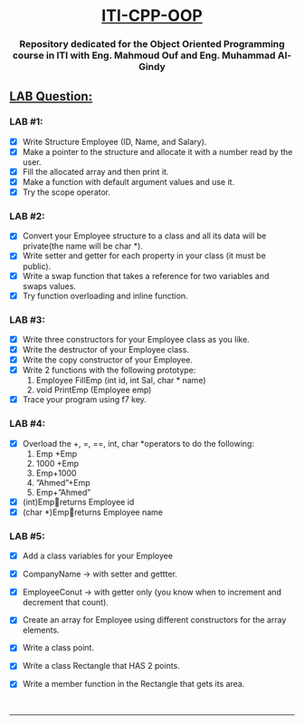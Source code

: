 <h1 align="center"><ins>ITI-CPP-OOP</ins><h3 align="center">Repository dedicated for the Object Oriented Programming course in ITI with Eng. Mahmoud Ouf and Eng. Muhammad Al-Gindy

##  <ins>LAB Question:</ins>

### LAB #1:
- [x]	Write Structure Employee (ID, Name, and Salary).
- [x]	Make a pointer to the structure and allocate it with a number read by the user.
- [x]	Fill the allocated array and then print it.
- [x]	Make a function with default argument values and use it.
- [x] Try the scope operator.

### LAB #2:
- [x]	Convert your Employee structure to a class and all its data will be private(the name will be char *).
- [x]	Write setter and getter for each property in your class (it must be public).
- [x]	Write a swap function that takes a reference for two variables and swaps values.
- [x]	Try function overloading and inline function.

### LAB #3:
- [x] Write three constructors for your Employee class as you like.
- [x] Write the destructor of your Employee class.
- [x] Write the copy constructor of your Employee.
- [x] Write 2 functions with the following prototype:
	1. Employee FillEmp (int id, int Sal, char * name)
	2. void PrintEmp (Employee emp)
- [x] Trace your program using f7 key.

### LAB #4:
- [x] Overload the +, =, ==, int, char *operators to do the following:
	1. Emp +Emp 
	2. 1000 +Emp
	3. Emp+1000
	4. ”Ahmed”+Emp
	5. Emp+”Ahmed”
- [x] (int)Empreturns Employee id
- [x] (char *)Empreturns Employee name

### LAB #5:
- [x] Add a class variables for your Employee
- [x] CompanyName -> with setter and gettter.
- [x] EmployeeConut -> with getter only (you know when to increment and decrement that count).
- [x] Create an array for Employee using different constructors for the array elements.
- [x] Write a class point.
- [x] Write a class Rectangle that HAS 2 points.
- [x] Write a member function in the Rectangle that gets its area.


<br><hr><br>

